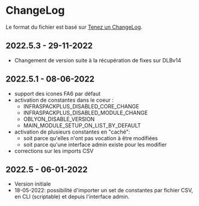 # ChangeLog
Le format du fichier est basé sur [Tenez un ChangeLog](http://keepachangelog.com/fr/1.0.0/).

## 2022.5.3 - 29-11-2022
- Changement de version suite à la récupération de fixes sur DLBv14
## 2022.5.1 - 08-06-2022
- support des icones FA6 par défaut
- activation de constantes dans le coeur :
  - INFRASPACKPLUS_DISABLED_CORE_CHANGE
  - INFRASPACKPLUS_DISABLED_MODULE_CHANGE
  - OBLYON_DISABLE_VERSION
  - MAIN_MODULE_SETUP_ON_LIST_BY_DEFAULT
- activation de plusieurs constantes en "caché":
  - soit parce qu'elles n'ont pas vocation à être modifiées
  - soit parce qu'une interface admin existe pour les modifier
- corrections sur les imports CSV
## 2022.5 - 06-01-2022
- Version initiale
- 18-05-2022: possibilité d'importer un set de constantes par fichier CSV, en CLI (scriptable) et depuis l'interface admin.

